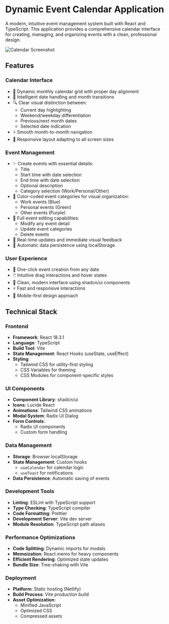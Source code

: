 # Dynamic Event Calendar Application

A modern, intuitive event management system built with React and TypeScript. This application provides a comprehensive calendar interface for creating, managing, and organizing events with a clean, professional design.

![Calendar Screenshot](https://images.unsplash.com/photo-1506784983877-45594efa4cbe?auto=format&fit=crop&q=80&w=2068)

## Features

### Calendar Interface
- 📅 Dynamic monthly calendar grid with proper day alignment
- 🎯 Intelligent date handling and month transitions
- 🔍 Clear visual distinction between:
  - Current day highlighting
  - Weekend/weekday differentiation
  - Previous/next month dates
  - Selected date indication
- ⚡️ Smooth month-to-month navigation
- 📱 Responsive layout adapting to all screen sizes

### Event Management
- ✨ Create events with essential details:
  - Title
  - Start time with date selection
  - End time with date selection
  - Optional description
  - Category selection (Work/Personal/Other)
- 🎨 Color-coded event categories for visual organization:
  - Work events (Blue)
  - Personal events (Green)
  - Other events (Purple)
- 📝 Full event editing capabilities:
  - Modify any event detail
  - Update event categories
  - Delete events
- 🔄 Real-time updates and immediate visual feedback
- 💾 Automatic data persistence using localStorage

### User Experience
- 🎯 One-click event creation from any date
- 🖱️ Intuitive drag interactions and hover states
- 🎨 Clean, modern interface using shadcn/ui components
- ⚡️ Fast and responsive interactions
- 📱 Mobile-first design approach

## Technical Stack

### Frontend
- **Framework**: React 18.3.1
- **Language**: TypeScript
- **Build Tool**: Vite
- **State Management**: React Hooks (useState, useEffect)
- **Styling**:
  - Tailwind CSS for utility-first styling
  - CSS Variables for theming
  - CSS Modules for component-specific styles

### UI Components
- **Component Library**: shadcn/ui
- **Icons**: Lucide React
- **Animations**: Tailwind CSS animations
- **Modal System**: Radix UI Dialog
- **Form Controls**: 
  - Radix UI components
  - Custom form handling

### Data Management
- **Storage**: Browser localStorage
- **State Management**: Custom hooks
  - `useCalendar` for calendar logic
  - `useToast` for notifications
- **Data Persistence**: Automatic saving of events

### Development Tools
- **Linting**: ESLint with TypeScript support
- **Type Checking**: TypeScript compiler
- **Code Formatting**: Prettier
- **Development Server**: Vite dev server
- **Module Resolution**: TypeScript path aliases

### Performance Optimizations
- **Code Splitting**: Dynamic imports for modals
- **Memoization**: React.memo for heavy components
- **Efficient Rendering**: Optimized state updates
- **Bundle Size**: Tree-shaking with Vite

### Deployment
- **Platform**: Static hosting (Netlify)
- **Build Process**: Vite production build
- **Asset Optimization**: 
  - Minified JavaScript
  - Optimized CSS
  - Compressed assets
